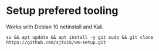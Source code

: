 # Setup prefered tooling
Works with Debian 10 netinstall and Kali.

```
su && apt update && apt install -y git sudo && git clone https://github.com/sjtoik/vm-setup.git
```
